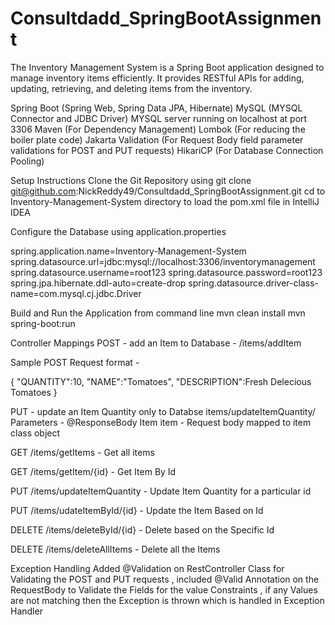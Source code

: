 # Consultdadd_SpringBootAssignment

The Inventory Management System is a Spring Boot application designed to manage inventory items efficiently. It provides RESTful APIs for adding, updating, retrieving, and deleting items from the inventory.

Spring Boot (Spring Web, Spring Data JPA, Hibernate)
MySQL (MYSQL Connector and JDBC Driver) MYSQL server running on localhost at port 3306 
Maven (For Dependency Management)
Lombok (For reducing the boiler plate code)
Jakarta Validation (For Request Body field parameter validations for POST and PUT requests)
HikariCP (For Database Connection Pooling)

Setup Instructions
Clone the Git Repository using git clone git@github.com:NickReddy49/Consultdadd_SpringBootAssignment.git
cd to Inventory-Management-System directory to load the pom.xml file in IntelliJ IDEA

Configure the Database using application.properties

spring.application.name=Inventory-Management-System
spring.datasource.url=jdbc:mysql://localhost:3306/inventorymanagement
spring.datasource.username=root123
spring.datasource.password=root123
spring.jpa.hibernate.ddl-auto=create-drop
spring.datasource.driver-class-name=com.mysql.cj.jdbc.Driver

Build and Run the Application from command line
mvn clean install
mvn spring-boot:run

Controller Mappings 
POST - add an Item to Database - /items/addItem

Sample POST Request format - 

{
    "QUANTITY":10,
    "NAME":"Tomatoes",
    "DESCRIPTION":Fresh Delecious Tomatoes
}

PUT - update an Item Quantity only to Databse items/updateItemQuantity/
Parameters - @ResponseBody Item item - Request body mapped to item class object

GET /items/getItems - Get all items

GET /items/getItem/{id} - Get Item By Id

PUT /items/updateItemQuantity - Update Item Quantity for a particular id

PUT /items/udateItemById/{id} - Update the Item Based on Id

DELETE /items/deleteById/{id} - Delete based on the Specific Id

DELETE /items/deleteAllItems - Delete all the Items

Exception Handling
Added @Validation on RestController Class for Validating the POST and PUT requests , included @Valid Annotation on the RequestBody to Validate the Fields for the value Constraints , if any Values are not matching then the Exception is thrown which is handled in Exception Handler
